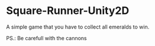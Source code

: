 # Square-Runner-Unity2D
A simple game that you have to collect all emeralds to win.

PS.: Be carefull with the cannons
